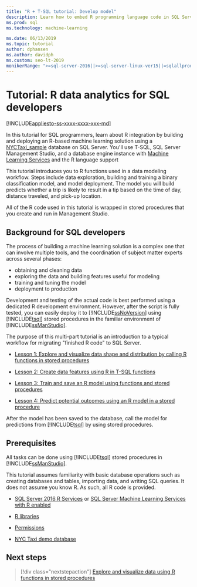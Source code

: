 ```yaml
---
title: "R + T-SQL tutorial: Develop model"
description: Learn how to embed R programming language code in SQL Server stored procedures and T-SQL functions.
ms.prod: sql
ms.technology: machine-learning

ms.date: 06/13/2019
ms.topic: tutorial
author: dphansen
ms.author: davidph
ms.custom: seo-lt-2019
monikerRange: ">=sql-server-2016||>=sql-server-linux-ver15||=sqlallproducts-allversions"
---
```

# Tutorial: R data analytics for SQL developers
[!INCLUDE[appliesto-ss-xxxx-xxxx-xxx-md](../../includes/appliesto-ss-xxxx-xxxx-xxx-md.md)]

In this tutorial for SQL programmers, learn about R integration by building and deploying an R-based machine learning solution using a [NYCTaxi_sample](demo-data-nyctaxi-in-sql.md) database on SQL Server. You'll use T-SQL, SQL Server Management Studio, and a database engine instance with [Machine Learning Services](../install/sql-machine-learning-services-windows-install.md) and the R language support

This tutorial introduces you to R functions used in a data modeling workflow. Steps include data exploration, building and training a binary classification model, and model deployment. The model you will build predicts whether a trip is likely to result in a tip based on the time of day, distance traveled, and pick-up location. 

All of the R code used in this tutorial is wrapped in stored procedures that you create and run in Management Studio.

## Background for SQL developers

The process of building a machine learning solution is a complex one that can involve multiple tools, and the coordination of subject matter experts across several phases:

+ obtaining and cleaning data
+ exploring the data and building features useful for modeling
+ training and tuning the model
+ deployment to production

Development and testing of the actual code is best performed using a dedicated R development environment. However, after the script is fully tested, you can easily deploy it to [!INCLUDE[ssNoVersion](../../includes/ssnoversion-md.md)] using [!INCLUDE[tsql](../../includes/tsql-md.md)] stored procedures in the familiar environment of [!INCLUDE[ssManStudio](../../includes/ssmanstudio-md.md)].

The purpose of this multi-part tutorial is an introduction to a typical workflow for migrating "finished R code" to  SQL Server. 

- [Lesson 1: Explore and visualize data shape and distribution by calling R functions in stored procedures](../tutorials/sqldev-explore-and-visualize-the-data.md)

- [Lesson 2: Create data features using R in T-SQL functions](sqldev-create-data-features-using-t-sql.md)
  
- [Lesson 3: Train and save an R model using functions and stored procedures](sqldev-train-and-save-a-model-using-t-sql.md)
  
- [Lesson 4: Predict potential outcomes using an R model in a stored procedure](../tutorials/sqldev-operationalize-the-model.md)

After the model has been saved to the database, call the model for predictions from [!INCLUDE[tsql](../../includes/tsql-md.md)] by using stored procedures.

## Prerequisites

All tasks can be done using [!INCLUDE[tsql](../../includes/tsql-md.md)] stored procedures in [!INCLUDE[ssManStudio](../../includes/ssmanstudio-md.md)].

This tutorial assumes familiarity with basic database operations such as creating databases and tables, importing data, and writing SQL queries. It does not assume you know R. As such, all R code is provided. 

+ [SQL Server 2016 R Services](../install/sql-r-services-windows-install.md#verify-installation) or [SQL Server Machine Learning Services with R enabled](../install/sql-machine-learning-services-windows-install.md#verify-installation)

+ [R libraries](../package-management/r-package-information.md)

+ [Permissions](../security/user-permission.md)

+ [NYC Taxi demo database](demo-data-nyctaxi-in-sql.md)


## Next steps

> [!div class="nextstepaction"]
> [Explore and visualize data using R functions in stored procedures](../tutorials/sqldev-explore-and-visualize-the-data.md)
